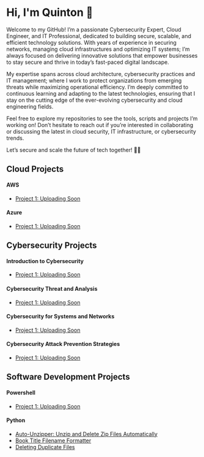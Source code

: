 # Hi, I'm Quinton 👋

Welcome to my GitHub! I’m a passionate Cybersecurity Expert, Cloud Engineer, and IT Professional, dedicated to building secure, scalable, and efficient technology solutions. With years of experience in securing networks, managing cloud infrastructures and optimizing IT systems; I’m always focused on delivering innovative solutions that empower businesses to stay secure and thrive in today’s fast-paced digital landscape.

My expertise spans across cloud architecture, cybersecurity practices and IT management; where I work to protect organizations from emerging threats while maximizing operational efficiency. I’m deeply committed to continuous learning and adapting to the latest technologies, ensuring that I stay on the cutting edge of the ever-evolving cybersecurity and cloud engineering fields.

Feel free to explore my repositories to see the tools, scripts and projects I’m working on! Don’t hesitate to reach out if you’re interested in collaborating or discussing the latest in cloud security, IT infrastructure, or cybersecurity trends.

Let’s secure and scale the future of tech together! 🔐🌐

## Cloud Projects

#### AWS 
- [Project 1: Uploading Soon](https://github.com/your-username/project1)

#### Azure 
- [Project 1: Uploading Soon](https://github.com/your-username/project1)
  
## Cybersecurity Projects

#### Introduction to Cybersecurity 
- [Project 1: Uploading Soon](https://github.com/your-username/project1)

#### Cybersecurity Threat and Analysis 
- [Project 1: Uploading Soon](https://github.com/your-username/project4)

#### Cybersecurity for Systems and Networks
- [Project 1: Uploading Soon](https://github.com/your-username/project7)

#### Cybersecurity Attack Prevention Strategies
- [Project 1: Uploading Soon](https://github.com/your-username/project10)

## Software Development Projects

#### Powershell 
- [Project 1: Uploading Soon](https://github.com/your-username/project1)
  
#### Python 
- [Auto-Unzipper: Unzip and Delete Zip Files Automatically](https://github.com/Prophesy610/auto_unzipper)
- [Book Title Filename Formatter](https://github.com/Prophesy610/book_title_filename_formatter)
- [Deleting Duplicate Files](https://github.com/Prophesy610/delete_duplicates)

